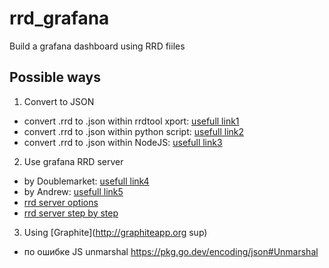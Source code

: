 # rrd_grafana
Build a grafana dashboard using RRD fiiles


## Possible ways
1. Convert to JSON
  - convert .rrd to .json within rrdtool xport: [usefull link1](https://stackoverflow.com/questions/18109244/converter-rrd-to-json)
  - convert .rrd to .json within python script: [usefull link2](https://stackoverflow.com/questions/15286169/convert-rrd-file-to-json-in-python)
  - convert .rrd to .json within NodeJS: [usefull link3](https://github.com/WernerBlake/RRDjs)

2. Use grafana RRD server
  - by Doublemarket: [usefull link4](https://github.com/doublemarket/grafana-rrd-server)
  - by Andrew: [usefull link5](https://github.com/andrewchambers/grafana-rrd-datasource)
  - [rrd server options](https://community.librenms.org/t/grafana-graphing-directly-from-rrds/6699/3)
  - [rrd server step by step](https://qiita.com/atfujiwara/items/58cda0dbe44b1e03ac7f)

3. Using [Graphite](http://graphiteapp.org sup)



- по ошибке JS unmarshal
https://pkg.go.dev/encoding/json#Unmarshal
